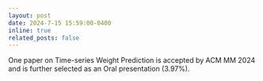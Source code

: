 ```yaml
---
layout: post
date: 2024-7-15 15:59:00-0400
inline: true
related_posts: false
---
```

One paper on Time-series Weight Prediction is accepted by ACM MM 2024 and is further selected as an Oral presentation (3.97%).
